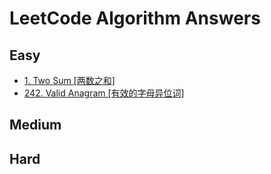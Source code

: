 # LeetCode Algorithm Answers

## Easy

- [1. Two Sum [两数之和]](./answers/1.py)
- [242. Valid Anagram [有效的字母异位词]](./answers/242.py)

## Medium

## Hard